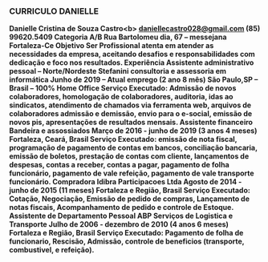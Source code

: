 ### CURRICULO DANIELLE
<b>Danielle Cristina de Souza Castro<b\>
daniellecastro028@gmail.com
(85) 99620.5409
Categoria A/B
Rua Bartolomeu dia, 67 – messejana
Fortaleza-Ce
Objetivo
Ser Profissional atenta em atender as necessidades da empresa, aceitando
desafios e responsabilidades com dedicação e foco nos resultados.
Experiência
Assistente administrativo pessoal – Norte/Nordeste
Stefanini consultoria e assessoria em informática
Junho de 2019 – Atual emprego (2 ano 8 mês)
São Paulo,SP – Brasil – 100% Home Office
Serviço Executado: Admissão de novos colaboradores, homologação de
colaboradores, auditoria, idas ao sindicatos, atendimento de chamados via
ferramenta web, arquivos de colaboradores admissão e demissão, envio para o
e-social, emissão de novos pis, apresentações de resultados mensais.
Assistente financeiro
Bandeira e assossiados
Março de 2016 - junho de 2019 (3 anos 4 meses)
Fortaleza, Ceará, Brasil
Serviço Executado: emissão de nota fiscal, programação de pagamento de
contas em bancos, conciliação bancaria, emissão de boletos, prestação de
contas com cliente, lançamentos de despesas, contas a receber, contas a pagar,
pagamento de folha funcionário, pagamento de vale refeição, pagamento de vale
transporte funcionário.
Compradora
Idibra Participacoes Ltda
Agosto de 2014 - junho de 2015 (11 meses)
Fortaleza e Região, Brasil
Serviço Executado: Cotação, Negociação, Emissão de pedido de compras,
Lançamento de notas fiscais, Acompanhamento de pedido e controle de
Estoque.
Assistente de Departamento Pessoal
ABP Serviços de Logistica e Transporte
Julho de 2006 - dezembro de 2010 (4 anos 6 meses)
Fortaleza e Região, Brasil
Serviço Executado: Pagamento de folha de funcionario, Rescisão, Admissão,
controle de beneficios (transporte, combustivel, e refeição).
